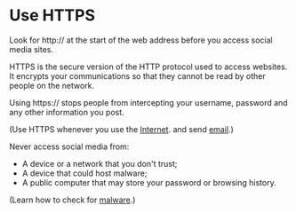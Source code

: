 [Title]: # (Access sites securely)
[Order]: # (0.1)

# Use HTTPS

Look for http:// at the start of the web address before you access social media sites. 

HTTPS is the secure version of the HTTP protocol used to access websites. It encrypts your communications so that they cannot be read by other people on the network.

Using https:// stops people from intercepting your username, password and any other information you post. 

(Use HTTPS whenever you use the [Internet](umbrella://lesson/the-internet/0). and send [email](umbrella://lesson/email/0).) 

Never access social media from:

*	A device or a network that you don't trust; 
*	A device that could host malware;
*	A public computer that may store your password or browsing history.

(Learn how to check for [malware](umbrella://lesson/malware/0).)
